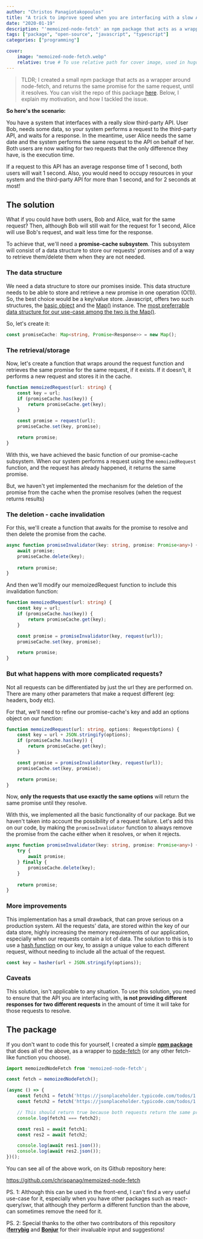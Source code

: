 ```yaml
---
author: "Christos Panagiotakopoulos"
title: "A trick to improve speed when you are interfacing with a slow API"
date: "2020-01-19"
description: "'memoized-node-fetch' an npm package that acts as a wrapper around node-fetch"
tags: ["package", "open-source", "javascript", "typescript"]
categories: ["programming"]

cover:
    image: "memoized-node-fetch.webp"
    relative: true # To use relative path for cover image, used in hugo Page-bundles
---
```


> TLDR; I created a small npm package that acts as a wrapper around node-fetch, and returns the same promise for the same request, until it resolves. You can visit the repo of this package [here](https://github.com/chrispanag/memoized-node-fetch). Below, I explain my motivation, and how I tackled the issue.

**So here's the scenario:**

You have a system that interfaces with a really slow third-party API. User Bob, needs some data, so your system performs a request to the third-party API, and waits for a response. In the meantime, user Alice needs the same date and the system performs the same request to the API on behalf of her. Both users are now waiting for two requests that the only difference they have, is the execution time. 

If a request to this API has an average response time of 1 second, both users will wait 1 second. Also, you would need to occupy resources in your system and the third-party API for more than 1 second, and for 2 seconds at most!

## The solution

What if you could have both users, Bob and Alice, wait for the same request? Then, although Bob will still wait for the request for 1 second, Alice will use Bob's request, and wait less time for the response. 

To achieve that, we'll need a **promise-cache subsystem**. This subsystem will consist of a data structure to store our requests' promises and of a way to retrieve them/delete them when they are not needed.

### The data structure

We need a data structure to store our promises inside. This data structure needs to be able to store and retrieve a new promise in one operation (O(1)). So, the best choice would be a key/value store. Javascript, offers two such structures, the [basic object](https://developer.mozilla.org/en-US/docs/Web/JavaScript/Reference/Global_Objects/Object) and the [Map()](https://developer.mozilla.org/en-US/docs/Web/JavaScript/Reference/Global_Objects/Map) instance. The [most preferrable data structure for our use-case among the two is the Map()](https://medium.com/front-end-weekly/es6-map-vs-object-what-and-when-b80621932373).

So, let's create it:

```typescript
const promiseCache: Map<string, Promise<Response>> = new Map();
```

### The retrieval/storage

Now, let's create a function that wraps around the request function and retrieves the same promise for the same request, if it exists. If it doesn't, it performs a new request and stores it in the cache.

```typescript
function memoizedRequest(url: string) {
    const key = url;
    if (promiseCache.has(key)) {
        return promiseCache.get(key);
    }

    const promise = request(url);
    promiseCache.set(key, promise);

    return promise;
}
```

With this, we have achieved the basic function of our promise-cache subsystem. When our system performs a request using the `memoizedRequest` function, and the request has already happened, it returns the same promise. 

But, we haven't yet implemented the mechanism for the deletion of the promise from the cache when the promise resolves (when the request returns results)

### The deletion - cache invalidation

For this, we'll create a function that awaits for the promise to resolve and then delete the promise from the cache.

```typescript
async function promiseInvalidator(key: string, promise: Promise<any>) {
    await promise;
    promiseCache.delete(key);
    
    return promise;
}
```

And then we'll modify our memoizedRequest function to include this invalidation function:

```typescript
function memoizedRequest(url: string) {
    const key = url;
    if (promiseCache.has(key)) {
        return promiseCache.get(key);
    }

    const promise = promiseInvalidator(key, request(url));
    promiseCache.set(key, promise);

    return promise;
}
```

### But what happens with more complicated requests?

Not all requests can be differentiated by just the url they are performed on. There are many other parameters that make a request different (eg: headers, body etc). 

For that, we'll need to refine our promise-cache's key and add an options object on our function:

```typescript
function memoizedRequest(url: string, options: RequestOptions) {
    const key = url + JSON.stringify(options);
    if (promiseCache.has(key)) {
        return promiseCache.get(key);
    }

    const promise = promiseInvalidator(key, request(url));
    promiseCache.set(key, promise);

    return promise;
}
```

Now, **only the requests that use exactly the same options** will return the same promise until they resolve.

With this, we implemented all the basic functionality of our package. But we haven't taken into account the possibility of a request failure. Let's add this on our code, by making the `promiseInvalidator` function to always remove the promise from the cache either when it resolves, or when it rejects.

```typescript
async function promiseInvalidator(key: string, promise: Promise<any>) {
    try {
        await promise;
    } finally {
        promiseCache.delete(key);
    }
    
    return promise;
}
```

### More improvements

This implementation has a small drawback, that can prove serious on a production system. All the requests' data, are stored within the key of our data store, highly increasing the memory requirements of our application, especially when our requests contain a lot of data. The solution to this is to use a [hash function](https://en.wikipedia.org/wiki/Hash_function) on our key, to assign a unique value to each different request, without needing to include all the actual of the request.

```typescript
const key = hasher(url + JSON.stringify(options));
```
### Caveats

This solution, isn't applicable to any situation. To use this solution, you need to ensure that the API you are interfacing with, **is not providing different responses for two different requests** in the amount of time it will take for those requests to resolve.

## The package

If you don't want to code this for yourself, I created a simple [**npm package**](https://www.npmjs.com/package/memoized-node-fetch) that does all of the above, as a wrapper to [node-fetch](https://www.npmjs.com/package/node-fetch) (or any other fetch-like function you choose). 

```typescript
import memoizedNodeFetch from 'memoized-node-fetch';

const fetch = memoizedNodeFetch();

(async () => {
    const fetch1 = fetch('https://jsonplaceholder.typicode.com/todos/1');
    const fetch2 = fetch('https://jsonplaceholder.typicode.com/todos/1');

    // This should return true because both requests return the same promise.
    console.log(fetch1 === fetch2);

    const res1 = await fetch1;
    const res2 = await fetch2;

    console.log(await res1.json());
    console.log(await res2.json());
})();
```

You can see all of the above work, on its Github repository here:

https://github.com/chrispanag/memoized-node-fetch

PS. 1: Although this can be used in the front-end, I can't find a very useful use-case for it, especially when you have other packages such as react-query/swr, that although they perform a different function than the above, can sometimes remove the need for it.

PS. 2: Special thanks to the other two contributors of this repository ([**ferrybig**](https://github.com/ferrybig) and [**Bonjur**](https://github.com/Bonjur) for their invaluable input and suggestions!